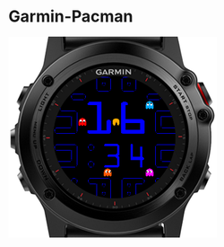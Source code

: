 # Garmin-Pacman
  
![snapshoot](https://github.com/southerncross/Garmin-Pacman/blob/master/snapshoot.png)
